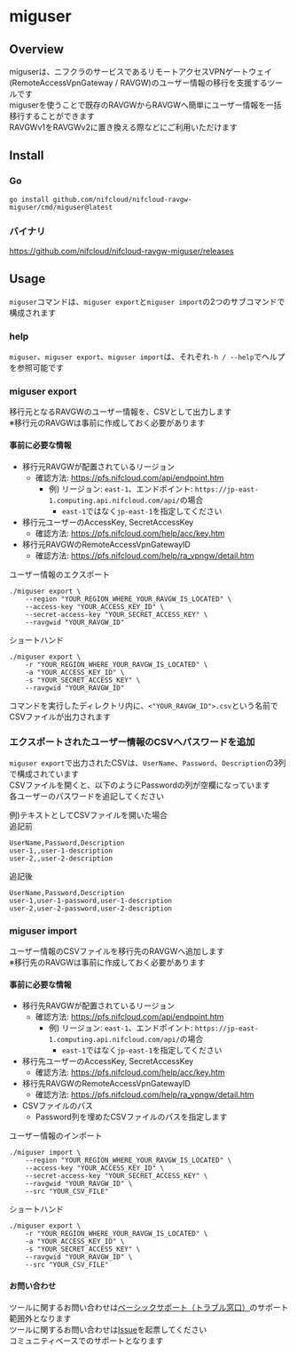 # miguser

## Overview

miguserは、ニフクラのサービスであるリモートアクセスVPNゲートウェイ(RemoteAccessVpnGateway / RAVGW)のユーザー情報の移行を支援するツールです  
miguserを使うことで既存のRAVGWからRAVGWへ簡単にユーザー情報を一括移行することができます  
RAVGWv1をRAVGWv2に置き換える際などにご利用いただけます

## Install

### Go

```
go install github.com/nifcloud/nifcloud-ravgw-miguser/cmd/miguser@latest
```

### バイナリ

https://github.com/nifcloud/nifcloud-ravgw-miguser/releases

## Usage

`miguser`コマンドは、`miguser export`と`miguser import`の2つのサブコマンドで構成されます

### help

`miguser`、`miguser export`、`miguser import`は、それぞれ`-h / --help`でヘルプを参照可能です

### miguser export

移行元となるRAVGWのユーザー情報を、CSVとして出力します  
※移行元のRAVGWは事前に作成しておく必要があります

#### 事前に必要な情報

- 移行元RAVGWが配置されているリージョン
  - 確認方法: https://pfs.nifcloud.com/api/endpoint.htm
    - 例) リージョン: `east-1`、エンドポイント: `https://jp-east-1.computing.api.nifcloud.com/api/`の場合
      - `east-1`ではなく`jp-east-1`を指定してください
- 移行元ユーザーのAccessKey, SecretAccessKey
  - 確認方法: https://pfs.nifcloud.com/help/acc/key.htm
- 移行元RAVGWのRemoteAccessVpnGatewayID
  - 確認方法: https://pfs.nifcloud.com/help/ra_vpngw/detail.htm

ユーザー情報のエクスポート

```
./miguser export \
    --region "YOUR_REGION_WHERE_YOUR_RAVGW_IS_LOCATED" \
    --access-key "YOUR_ACCESS_KEY_ID" \
    --secret-access-key "YOUR_SECRET_ACCESS_KEY" \
    --ravgwid "YOUR_RAVGW_ID"
```

ショートハンド

```
./miguser export \
    -r "YOUR_REGION_WHERE_YOUR_RAVGW_IS_LOCATED" \
    -a "YOUR_ACCESS_KEY_ID" \
    -s "YOUR_SECRET_ACCESS_KEY" \
    --ravgwid "YOUR_RAVGW_ID"
```

コマンドを実行したディレクトリ内に、`<"YOUR_RAVGW_ID">.csv`という名前でCSVファイルが出力されます

### エクスポートされたユーザー情報のCSVへパスワードを追加

`miguser export`で出力されたCSVは、`UserName`、`Password`、`Description`の3列で構成されています  
CSVファイルを開くと、以下のようにPasswordの列が空欄になっています  
各ユーザーのパスワードを追記してください

例)テキストとしてCSVファイルを開いた場合  
追記前

```
UserName,Password,Description
user-1,,user-1-description
user-2,,user-2-description
```

追記後

```
UserName,Password,Description
user-1,user-1-password,user-1-description
user-2,user-2-password,user-2-description
```

### miguser import

ユーザー情報のCSVファイルを移行先のRAVGWへ追加します  
※移行先のRAVGWは事前に作成しておく必要があります

#### 事前に必要な情報

- 移行先RAVGWが配置されているリージョン
  - 確認方法: https://pfs.nifcloud.com/api/endpoint.htm
    - 例) リージョン: `east-1`、エンドポイント: `https://jp-east-1.computing.api.nifcloud.com/api/`の場合
      - `east-1`ではなく`jp-east-1`を指定してください
- 移行先ユーザーのAccessKey, SecretAccessKey
  - 確認方法: https://pfs.nifcloud.com/help/acc/key.htm
- 移行先RAVGWのRemoteAccessVpnGatewayID
  - 確認方法: https://pfs.nifcloud.com/help/ra_vpngw/detail.htm
- CSVファイルのパス
  - Password列を埋めたCSVファイルのパスを指定します

ユーザー情報のインポート

```
./miguser import \
    --region "YOUR_REGION_WHERE_YOUR_RAVGW_IS_LOCATED" \
    --access-key "YOUR_ACCESS_KEY_ID" \
    --secret-access-key "YOUR_SECRET_ACCESS_KEY" \
    --ravgwid "YOUR_RAVGW_ID" \
    --src "YOUR_CSV_FILE"
```

ショートハンド

```
./miguser export \
    -r "YOUR_REGION_WHERE_YOUR_RAVGW_IS_LOCATED" \
    -a "YOUR_ACCESS_KEY_ID" \
    -s "YOUR_SECRET_ACCESS_KEY" \
    --ravgwid "YOUR_RAVGW_ID" \
    --src "YOUR_CSV_FILE"
```
#### お問い合わせ

ツールに関するお問い合わせは[ベーシックサポート（トラブル窓口）](https://pfs.nifcloud.com/inquiry/support.htm)のサポート範囲外となります  
ツールに関するお問い合わせは[Issue](https://github.com/nifcloud/nifcloud-ravgw-miguser/issues)を起票してください  
コミュニティベースでのサポートとなります
